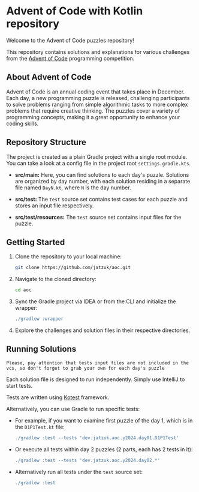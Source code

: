 # Advent of Code with Kotlin repository

Welcome to the Advent of Code puzzles repository!

This repository contains solutions and explanations for various challenges from
the [Advent of Code](https://adventofcode.com) programming competition.

## About Advent of Code

Advent of Code is an annual coding event that takes place in December. Each day, a new programming puzzle is released,
challenging participants to solve problems ranging from simple algorithmic tasks to more complex problems that require
creative thinking. The puzzles cover a variety of programming concepts, making it a great opportunity to enhance your
coding skills.

## Repository Structure

The project is created as a plain Gradle project with a single root module.
You can take a look at a config file in the project root `settings.gradle.kts`.

- **src/main:** Here, you can find solutions to each day's puzzle. Solutions are organized by day number, with
  each solution residing in a separate file named `DayN.kt`, where `N` is the day number.

- **src/test:** The `test` source set contains test cases for each puzzle and stores an input file respectively.

- **src/test/resources:** The `test` source set contains input files for the puzzle.

## Getting Started

1. Clone the repository to your local machine:

    ```bash
    git clone https://github.com/jatzuk/aoc.git
    ```

2. Navigate to the cloned directory:

    ```bash
    cd aoc
    ```

3. Sync the Gradle project via IDEA or from the CLI and initialize the wrapper:

    ```gradle
    ./gradlew :wrapper
    ```

4. Explore the challenges and solution files in their respective directories.

## Running Solutions

`Please, pay attention that tests input files are not included in the vcs, so don't forget to grab your own for each day's puzzle`

Each solution file is designed to run independently. Simply use IntelliJ to start tests.

Tests are written using [Kotest](https://kotest.io/docs/quickstart) framework.  

Alternatively, you can use Gradle to run specific tests:

- For example, if you want to examine first puzzle of the day 1, which is in the `D1P1Test.kt` file:

    ```gradle
    ./gradlew :test --tests 'dev.jatzuk.aoc.y2024.day01.D1P1Test' 
    ```
- Or execute all tests within day 2 puzzles (2 parts, each has 2 tests in it):

  ```gradle
  ./gradlew :test --tests 'dev.jatzuk.aoc.y2024.day02.*'
  ```

- Alternatively run all tests under the `test` source set:

    ```gradle
    ./gradlew :test
    ```
